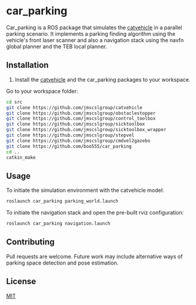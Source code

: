# car_parking

Car_parking is a ROS package that simulates the [catvehicle](https://github.com/jmscslgroup/catvehicle) in a parallel parking scenario. It implements a parking finding algorithm using the vehicle's front laser scanner and also a navigation stack using the navfn global planner and the TEB local planner.

## Installation

1) Install the [catvehicle](https://github.com/jmscslgroup/catvehicle) and the car_parking packages to your workspace.

Go to your workspace folder:
```bash
cd src
git clone https://github.com/jmscslgroup/catvehicle
git clone https://github.com/jmscslgroup/obstaclestopper
git clone https://github.com/jmscslgroup/control_toolbox
git clone https://github.com/jmscslgroup/sicktoolbox
git clone https://github.com/jmscslgroup/sicktoolbox_wrapper
git clone https://github.com/jmscslgroup/stepvel
git clone https://github.com/jmscslgroup/cmdvel2gazebo
git clone https://github.com/boo555/car_parking
cd ..
catkin_make
```

## Usage

To initiate the simulation environment with the catvehicle model:
```bash
roslaunch car_parking parking_world.launch
```

To initiate the navigation stack and open the pre-built rviz configuration:
```bash
roslaunch car_parking navigation.launch
```

## Contributing

Pull requests are welcome. Future work may include alternative ways of parking space detection and pose estimation.

## License

[MIT](https://choosealicense.com/licenses/mit/)
